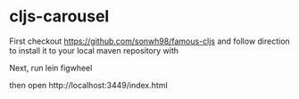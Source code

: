 # cljs-carousel

First checkout https://github.com/sonwh98/famous-cljs and follow direction to install it to your local maven repository with

Next, run
lein figwheel

then open http://localhost:3449/index.html
